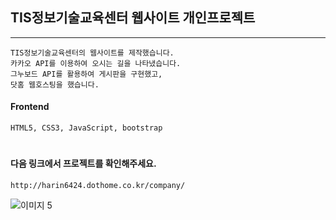 ## TIS정보기술교육센터 웹사이트 개인프로젝트
***
    TIS정보기술교육센터의 웹사이트를 제작했습니다.
    카카오 API를 이용하여 오시는 길을 나타냈습니다.
    그누보드 API를 활용하여 게시판을 구현했고,
    닷홈 웹호스팅을 했습니다.
#### Frontend
    HTML5, CSS3, JavaScript, bootstrap
#
#### 다음 링크에서 프로젝트를 확인해주세요.
    http://harin6424.dothome.co.kr/company/
![이미지 5](https://user-images.githubusercontent.com/86524081/178398510-fead6de8-9048-4e46-a223-1af795a83ae6.png)

